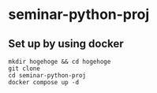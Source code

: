 # seminar-python-proj
## Set up by using docker
```
mkdir hogehoge && cd hogehoge
git clone 
cd seminar-python-proj
docker compose up -d
```
